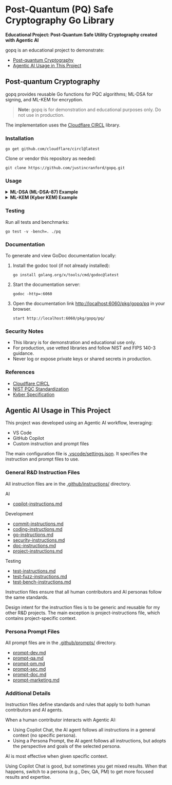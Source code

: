 
# Post-Quantum (PQ) Safe Cryptography Go Library

**Educational Project: Post-Quantum Safe Utility Cryptography created with Agentic AI**


gopq is an educational project to demonstrate:
- [Post-quantum Cryptography](#post-quantum-cryptography)
- [Agentic AI Usage in This Project](#agentic-ai-usage-in-this-project)

## Post-quantum Cryptography

gopq provides reusable Go functions for PQC algorithms; ML-DSA for signing, and ML-KEM for encryption.

> **Note:** gopq is for demonstration and educational purposes only. Do not use in production.

The implementation uses the [Cloudflare CIRCL](https://github.com/cloudflare/circl) library.

### Installation

```
go get github.com/cloudflare/circl@latest
```

Clone or vendor this repository as needed:

```
git clone https://github.com/justincranford/gopq.git
```


### Usage

<details>
<summary><strong>ML-DSA (ML-DSA-87) Example</strong></summary>

```go
import "gopq/pq"

// Generate a random ML-DSA keypair
mldsaKey, err := pq.GenerateMLDSAKeyPair()
if err != nil {
    // handle error
}

// Deterministic keypair (from seed)
var seed [48]byte // 48 is the seed size for ML-DSA-87
detDSAKey, err := pq.DeriveMLDSAKeyPair(&seed)

// Sign a message
message := []byte("hello world")
signature, err := pq.MLDSASign(mldsaKey.PrivateKey, message)
if err != nil {
    // handle error
}

// Verify a signature
valid, err := pq.MLDSAVerify(mldsaKey.PublicKey, message, signature)
if err != nil {
    // handle error
}
if !valid {
    // signature invalid
}
```

</details>

<details>
<summary><strong>ML-KEM (Kyber KEM) Example</strong></summary>

```go
import "github.com/cloudflare/circl/kem/kyber/kyber1024"
import "gopq/pq"

// Generate a random Kyber1024 KEM keypair
mlkemKey, err := pq.GenerateMLKEMKeyPair()
if err != nil {
    // handle error
}

// Serialize and deserialize keys
pubBytes, _ := pq.MarshalPublicKey(mlkemKey.PublicKey)
privBytes, _ := pq.MarshalPrivateKey(mlkemKey.PrivateKey)
pub, _ := pq.UnmarshalPublicKey(pubBytes)
priv, _ := pq.UnmarshalPrivateKey(privBytes)

// Encapsulate a shared secret
ciphertext, sharedSecret, err := pq.MLKEMEncapsulate(pub)

// Decapsulate the shared secret
recoveredSecret, err := pq.MLKEMDecapsulate(priv, ciphertext)

// Deterministic keypair (for KATs)
seed := make([]byte, kyber1024.Scheme().SeedSize())
detKey, err := pq.GenerateDeterministicMLKEMKeyPair(seed)

// Deterministic encapsulation (for KATs)
encSeed := make([]byte, kyber1024.Scheme().EncapsulationSeedSize())
ct, shared, err := pq.MLKEMEncapsulateDeterministic(detKey.PublicKey, encSeed)
```

</details>

### Testing


Run all tests and benchmarks:

```
go test -v -bench=. ./pq
```

### Documentation

To generate and view GoDoc documentation locally:

1. Install the godoc tool (if not already installed):
   ```
   go install golang.org/x/tools/cmd/godoc@latest
   ```
2. Start the documentation server:
   ```
   godoc -http=:6060
   ```
3. Open the documentation link [http://localhost:6060/pkg/gopq/pq](http://localhost:6060/pkg/gopq/pq) in your browser.
   ```
   start http://localhost:6060/pkg/gopq/pq/
   ```

### Security Notes

- This library is for demonstration and educational use only.
- For production, use vetted libraries and follow NIST and FIPS 140-3 guidance.
- Never log or expose private keys or shared secrets in production.

### References

- [Cloudflare CIRCL](https://github.com/cloudflare/circl)
- [NIST PQC Standardization](https://csrc.nist.gov/projects/post-quantum-cryptography)
- [Kyber Specification](https://pq-crystals.org/kyber/)

## Agentic AI Usage in This Project

This project was developed using an Agentic AI workflow, leveraging:
- VS Code
- GitHub Copilot
- Custom instruction and prompt files

The main configuration file is [.vscode/settings.json](.vscode/settings.json). It specifies the instruction and prompt files to use.

### General R&D Instruction Files

All instruction files are in the [.github/instructions/](.github/instructions/) directory.

AI

- [copilot-instructions.md](.github/instructions/copilot-instructions.md)

Development

- [commit-instructions.md](.github/instructions/commit-instructions.md)
- [coding-instructions.md](.github/instructions/coding-instructions.md)
- [go-instructions.md](.github/instructions/go-instructions.md)
- [security-instructions.md](.github/instructions/security-instructions.md)
- [doc-instructions.md](.github/instructions/doc-instructions.md)
- [project-instructions.md](.github/instructions/project-instructions.md)

Testing

- [test-instructions.md](.github/instructions/test-instructions.md)
- [test-fuzz-instructions.md](.github/instructions/test-fuzz-instructions.md)
- [test-bench-instructions.md](.github/instructions/test-bench-instructions.md)

Instruction files ensure that all human contributors and AI personas follow the same standards.

Design intent for the instruction files is to be generic and reusable for my other R&D projects. The main exception is project-instructions file, which contains project-specific context.

### Persona Prompt Files

All prompt files are in the [.github/prompts/](.github/prompts/) directory.

- [prompt-dev.md](.github/prompts/prompt-dev.md)
- [prompt-qa.md](.github/prompts/prompt-qa.md)
- [prompt-pm.md](.github/prompts/prompt-pm.md)
- [prompt-sec.md](.github/prompts/prompt-sec.md)
- [prompt-doc.md](.github/prompts/prompt-doc.md)
- [prompt-marketing.md](.github/prompts/prompt-marketing.md)

### Additional Details

Instruction files define standards and rules that apply to both human contributors and AI agents.

When a human contributor interacts with Agentic AI:
- Using Copilot Chat, the AI agent follows all instructions in a general context (no specific persona).
- Using a Persona Prompt, the AI agent follows all instructions, but adopts the perspective and goals of the selected persona.

AI is most effective when given specific context.

Using Copilot Chat is good, but sometimes you get mixed results. When that happens, switch to a persona (e.g., Dev, QA, PM) to get more focused results and expertise.
